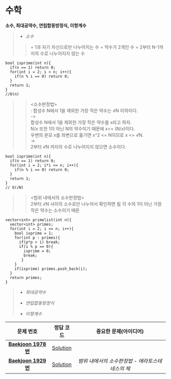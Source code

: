 # 수학   
__소수, 최대공약수, 연립합동방정식, 이항계수__   
>*  _소수_
>> = 1과 자기 자신으로만 나누어지는 수 = 약수가 2개인 수
>> = 2부터 N-1까지의 수로 나누어지지 않는 수
```
bool isprime(int n){
  if(n == 1) return 0;
  for(int i = 2; i < n; i++){
    if(n % i == 0) return 0;
  }
  return 1;
}
//O(n)
```
>> <소수판정법>   
>> : 합성수 N에서 1을 제외한 가장 작은 약수는 √N 이하이다.   
>> ->   
>> 합성수 N에서 1을 제외한 가장 작은 약수를 x라고 하자.   
>> N/x 또한 1이 아닌 N의 약수이기 때문에 x<= (N/x)이다.   
>> 우변의 분모 x를 좌변으로 옮기면 x^2 <= N이므로 x <= √N.   
>> ->   
>> 2부터 √N 까지의 수로 나누어지지 않으면 소수이다.   
```
bool isprime(int n){
  if(n == 1) return 0;
  for(int i = 2; i*i <= n; i++){
    if(n % i == 0) return 0;
  }
  return 1;
}
// O(√N)
```
>> <범위 내에서의 소수판정법>   
>> 2부터 √N 사이의 소수로만 나누어서 확인하면 됨
>> 각 수의 1이 아닌 가장 작은 약수는 소수이기 때문
```
vector<int> primelist(int n){
  vector<int> primes;
  for(int i = 2; i <= n; i++){
    bool isprime = 1;
    for(int p : primes){
      if(p*p > i) break;
      if(i % p == 0){
        isprime = 0;
        break;
       }
    }
    if(isprime) primes.push_back(i);
  }
  return primes;
}
``` 
>*  _최대공약수_
>>  
>*  _연립합동방정식_
>>
>*  _이항계수_
>>  
| 문제 번호 | 정답 코드 |  중요한 문제(아이디어) | 
| :--: | :--: |:--: |
| __[Baekjoon 1978번](https://www.acmicpc.net/problem/1978)__   | [Solution](https://github.com/jhmin-kk99/Algorithm-Study/blob/main/Math/1978.cpp)    | |
| __[Baekjoon 1929번](https://www.acmicpc.net/problem/1929)__   | [Solution](https://github.com/jhmin-kk99/Algorithm-Study/blob/main/Math/1929.cpp)    |_범위 내에서의 소수판정법 - 에라토스테네스의 체_|
 